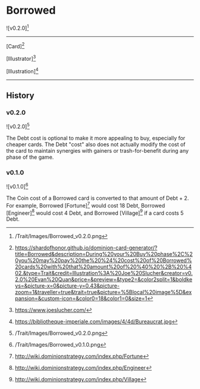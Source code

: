 # Borrowed

![v0.2.0][^v0.2.0]

---

[Card][^Card]

[Illustrator][^Illustrator]

[Illustration][^Illustration]

---

## History

### v0.2.0

![v0.2.0][^v0.2.0]

The Debt cost is optional to make it more appealing to buy, especially for
cheaper cards. The Debt "cost" also does not actually modify the cost of the
card to maintain synergies with gainers or trash-for-benefit during any phase of
the game.

### v0.1.0

![v0.1.0][^v0.1.0]

The Coin cost of a Borrowed card is converted to that amount of Debt + 2.
For example, Borrowed [Fortune][^Fortune] would cost 18 Debt, Borrowed
[Engineer][^Engineer] would cost 4 Debt, and Borrowed [Village][^Village] if a
card costs 5 Debt.

[^v0.2.0]: /Trait/Images/Borrowed_v0.2.0.png
[^v0.1.0]: /Trait/Images/Borrowed_v0.1.0.png
[^Card]: https://shardofhonor.github.io/dominion-card-generator/?title=Borrowed&description=During%20your%20Buy%20phase%2C%20you%20may%20pay%20the%20%24%20cost%20of%20Borrowed%20cards%20with%20that%20amount%20of%20%40%20%2B%20%402.&type=Trait&credit=Illustration%3A%20Joe%20Slucher&creator=v0.2.0%20Evan%20Quan&price=&preview=&type2=&color2split=1&boldkeys=&picture-x=0&picture-y=0.43&picture-zoom=1&traveller=true&trait=true&picture=%5Blocal%20image%5D&expansion=&custom-icon=&color0=18&color1=0&size=1
[^Illustrator]: https://www.joeslucher.com/
[^Illustration]: https://bibliotheque-imperiale.com/images/4/4d/Bureaucrat.jpg
[^Village]: http://wiki.dominionstrategy.com/index.php/Village
[^Engineer]: http://wiki.dominionstrategy.com/index.php/Engineer
[^Fortune]: http://wiki.dominionstrategy.com/index.php/Fortune